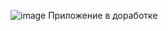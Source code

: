
![image](https://user-images.githubusercontent.com/89997083/153138869-3ad8f31e-addb-4434-84d8-0cceff9d0829.png)
Приложение в доработке
